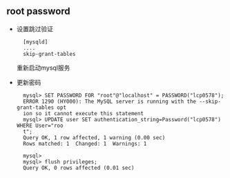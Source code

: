 ## root password
- 设置跳过验证

		[mysqld]
		....
		skip-grant-tables
	重新启动mysql服务
- 更新密码

		mysql> SET PASSWORD FOR "root"@"localhost" = PASSWORD("lcp0578");
		ERROR 1290 (HY000): The MySQL server is running with the --skip-grant-tables opt
		ion so it cannot execute this statement
		mysql> UPDATE user SET authentication_string=Password("lcp0578") WHERE User="roo
		t";
		Query OK, 1 row affected, 1 warning (0.00 sec)
		Rows matched: 1  Changed: 1  Warnings: 1
		
		mysql>
		mysql> flush privileges;
		Query OK, 0 rows affected (0.01 sec)